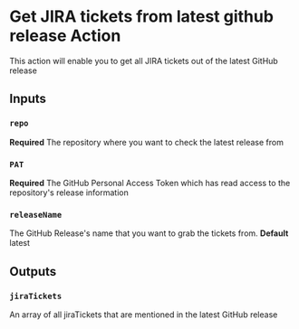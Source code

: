 # Get JIRA tickets from latest github release Action
This action will enable you to get all JIRA tickets out of the latest GitHub release

## Inputs

### `repo`
**Required** The repository where you want to check the latest release from

### `PAT`
**Required** The GitHub Personal Access Token which has read access to the repository's release information

### `releaseName`
The GitHub Release's name that you want to grab the tickets from.
**Default** latest

## Outputs

### `jiraTickets`
An array of all jiraTickets that are mentioned in the latest GitHub release

